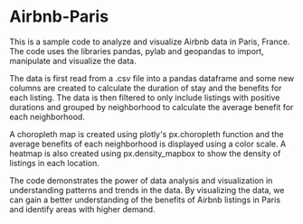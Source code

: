 # Airbnb-Paris

This is a sample code to analyze and visualize Airbnb data in Paris, France. The code uses the libraries pandas, pylab and geopandas to import, manipulate and visualize the data.

The data is first read from a .csv file into a pandas dataframe and some new columns are created to calculate the duration of stay and the benefits for each listing. The data is then filtered to only include listings with positive durations and grouped by neighborhood to calculate the average benefit for each neighborhood.

A choropleth map is created using plotly's px.choropleth function and the average benefits of each neighborhood is displayed using a color scale. A heatmap is also created using px.density_mapbox to show the density of listings in each location.

The code demonstrates the power of data analysis and visualization in understanding patterns and trends in the data. By visualizing the data, we can gain a better understanding of the benefits of Airbnb listings in Paris and identify areas with higher demand.
